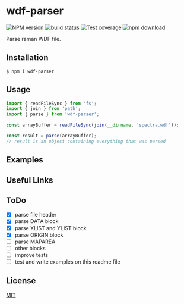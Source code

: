 # wdf-parser

[![NPM version][npm-image]][npm-url]
[![build status][ci-image]][ci-url]
[![Test coverage][codecov-image]][codecov-url]
[![npm download][download-image]][download-url]

Parse raman WDF file.

## Installation

`$ npm i wdf-parser`

## Usage

```js
import { readFileSync } from 'fs';
import { join } from 'path';
import { parse } from 'wdf-parser';

const arrayBuffer = readFileSync(join(__dirname, 'spectra.wdf'));

const result = parse(arrayBuffer);
// result is an object containing everything that was parsed
```

## Examples

## Useful Links

## ToDo
- [x] parse file header
- [x] parse DATA block
- [x] parse XLIST and YLIST block
- [x] parse ORIGIN block
- [ ] parse MAPAREA
- [ ] other blocks
- [ ] improve tests
- [ ] test and write examples on this readme file

## License

[MIT](./LICENSE)

[npm-image]: https://img.shields.io/npm/v/wdf-parser.svg
[npm-url]: https://www.npmjs.com/package/wdf-parser
[ci-image]: https://github.com/cheminfo/wdf-parser/workflows/Node.js%20CI/badge.svg?branch=main
[ci-url]: https://github.com/cheminfo/wdf-parser/actions?query=workflow%3A%22Node.js+CI%22
[codecov-image]: https://img.shields.io/codecov/c/github/cheminfo/wdf-parser.svg
[codecov-url]: https://codecov.io/gh/cheminfo/wdf-parser
[download-image]: https://img.shields.io/npm/dm/wdf-parser.svg
[download-url]: https://www.npmjs.com/package/wdf-parser

